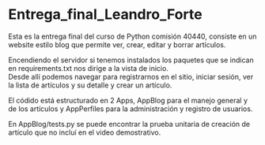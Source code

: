 # Entrega_final_Leandro_Forte  
Esta es la entrega final del curso de Python comisión 40440, consiste en un website estilo blog que permite ver, crear, editar y borrar artículos. 

Encendiendo el servidor si tenemos instalados los paquetes que se indican en requirements.txt nos dirige a la vista de inicio.   
Desde allí podemos navegar para registrarnos en el sitio, iniciar sesión, ver la lista de artículos y su detalle y crear un artículo.   

El códido está estructurado en 2 Apps, AppBlog para el manejo general y de los artículos y AppPerfiles para la administración y registro de usuarios. 

En AppBlog/tests.py se puede encontrar la prueba unitaria de creación de artículo que no incluí en el video demostrativo.  
